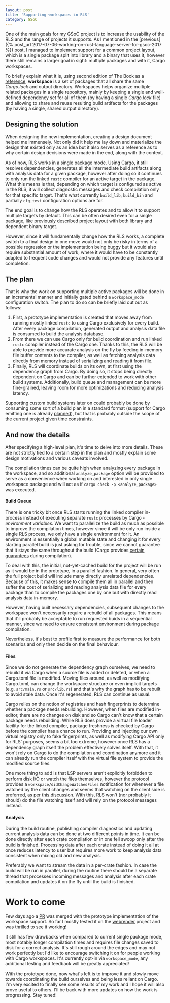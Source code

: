 ```yaml
---
layout: post
title: 'Supporting workspaces in RLS'
category: GSoC
---
```

One of the main goals for my GSoC project is to increase the usability of the RLS and the range of projects it supports. As I mentioned in the [previous]({% post_url 2017-07-06-working-on-rust-language-server-for-gsoc-2017 %}) post, I managed to implement support for a common project layout, which is a single package split into library and a binary that uses it, however there still remains a larger goal in sight: multiple packages and with it, Cargo workspaces.

To briefly explain what it is, using second edition of The Book as a [reference](https://doc.rust-lang.org/book/second-edition/ch14-03-cargo-workspaces.html), **workspace** is a set of packages that all share the same *Cargo.lock* and output directory. Workspaces helps organize multiple related packages in a single repository, mainly by keeping a single and well-defined dependency set for all of them (by having a single *Cargo.lock* file) and allowing to share and reuse resulting build artifacts for the packages (by having a single, shared output directory).

## Designing the solution
When designing the new implementation, creating a design document helped me immensely. Not only did it help me lay down and materialize the design that existed only as an idea but it also serves as a reference as to why certain design decisions were made in the end, along with the context.

As of now, RLS works in a single package mode. Using Cargo, it still resolves dependencies, generates all the intermediate build artifacts along with analysis data for a given package, however after doing so it continues to only run the linked `rustc` compiler for an active target in the package. What this means is that, depending on which target is configured as active in the RLS, it will collect diagnostic messages and check compilation only for that specific target. That's what currently `build_lib`, `build_bin` and partially `cfg_test` configuration options are for.

The end goal is to change how the RLS operates and to allow it to support multiple targets by default. This can be often desired even for a single package, like previously described project layout with both library and dependent binary target.

However, since it will fundamentally change how the RLS works, a complete switch to a final design in one move would not only be risky in terms of a possible regression or the implementation being buggy but it would also require substantial amount of work, where it would have to be constantly adapted to frequent code changes and would not provide any features until completion.

## The plan
That is why the work on supporting multiple active packages will be done in an incremental manner and initially gated behind a `workspace_mode` configuration switch. The plan to do so can be briefly laid out out as follows:
1. First, a prototype implementation is created that moves away from running mostly linked `rustc` to using Cargo exclusively for every build. After every package compilation, generated output and analysis data file is consumed to build the analysis database.
2. From there we can use Cargo only for build coordination and run linked `rustc` compiler instead of the Cargo one. Thanks to this, the RLS will be able to provide more accurate analysis on the fly by feeding in-memory file buffer contents to the compiler, as well as fetching analysis data directly from memory instead of serializing and reading it from file.
3. Finally, RLS will coordinate builds on its own, at first using the dependency graph from Cargo. By doing so, it stops being directly dependent on Cargo and can be further extended to work with other build systems. Additionally, build queue and management can be more fine-grained, leaving room for more optimizations and reducing analysis latency.

Supporting custom build systems later on could probably be done by consuming some sort of a build plan in a standard format (support for Cargo emitting one is already [planned](https://github.com/rust-lang/cargo/issues/3815)), but that is probably outside the scope of the current project given time constraints.

## And now the details
After specifying a high-level plan, it's time to delve into more details. These are not strictly tied to a certain step in the plan and mostly explain some design motivations and various caveats involved.

The compilation times can be quite high when analyzing every package in the workspace, and so additional `analyze_package` option will be provided to serve as a convenience when working on and interested in only single workspace package and will act as if `cargo check -p <analyze_package>` was executed.

#### Build Queue
There is one tricky bit once RLS starts running the linked compiler in-process instead of executing separate `rustc` processes by Cargo - *environment variables*. We want to parallelize the build as much as possible to improve the compilation times, however since it will be only run inside a single RLS process, we only have a single environment for it. An environment is essentially a global mutable state and changing it for every starting parallel build is just asking for trouble, since we cannot guarantee that it stays the same throughout the build (Cargo provides [certain guarantees](https://github.com/rust-lang/cargo/blob/master/src/doc/environment-variables.md) during compilation).

To deal with this, the initial, not-yet-cached build for the project will be run as it would be in the prototype, in a parallel fashion. In general, very often the full project build will include many directly unrelated dependencies. Because of this, it makes sense to compile them all in parallel and then suffer the cost of serializing and reading analysis data file for every package than to compile the packages one by one but with directly read analysis data in-memory.

However, having built necessary dependencies, subsequent changes to the workspace won't necessarily require a rebuild of all packages. This means that it'll probably be acceptable to run requested buids in a sequential manner, since we need to ensure consistent environment during package compilation.

Nevertheless, it's best to profile first to measure the performance for both scenarios and only then decide on the final behaviour.

#### Files
Since we do not generate the dependency graph ourselves, we need to rebuild it via Cargo when a source file is added or deleted, or when a Cargo.toml file is modified. Moving files around, as well as modifying Cargo.toml, can change the workspace structure or even implicit targets (e.g. `src/main.rs` or `src/lib.rs`) and that's why the graph has to be rebuilt to avoid stale data. Once it's regenerated, RLS can continue as usual.

Cargo relies on the notion of registries and hash fingerprints to determine whether a package needs rebuilding. However, when files are modified in-editor, there are no changes on disk and so Cargo can't know that a certain package needs rebuilding. While RLS does provide a virtual file loader facility for the linked compiler, package freshness is checked by Cargo before the compiler has a chance to run. Providing and injecting our own virtual registry only to fake fingerprints, as well as modifying Cargo API only for RLS' purposes, seems a bit too extreme, however once RLS has a dependency graph itself the problem effectively solves itself. With that, it won't rely on Cargo to do the compilation and coordination anymore and it can already run the compiler itself with the virtual file system to provide the modified source files.

One more thing to add is that LSP servers aren't explicitly forbidden to perform disk I/O or watch the files themselves, however the protocol provides a `workspace/didChangeWatchedFiles` notification for whenever a file watched by the client changes and seems that watching on the client side is preferred, as per [this discussion](https://github.com/Microsoft/language-server-protocol/issues/237). With this, RLS won't (nor probably it should) do the file watching itself and will rely on the protocol messages instead.

#### Analysis
During the build routine, publishing compiler diagnostics and updating current analysis data can be done at two different points in time. It can be done directly after each crate compilation or in one fell swoop only after the build is finished. Processing data after each crate instead of doing it all at once reduces latency to user but requires more work to keep analysis data consistent when mixing old and new analysis.

Preferably we want to stream the data in a per-crate fashion. In case the build will be run in parallel, during the routine there should be a separate thread that processes incoming messages and analysis after each crate compilation and updates it on the fly until the build is finished.

# Work to come
Few days ago a [PR](https://github.com/rust-lang-nursery/rls/pull/409) was merged with the prototype implementation of the workspace support. So far I mostly tested it on the [webrender](https://github.com/servo/webrender) project and was thrilled to see it working!

It still has few drawbacks when compared to current single package mode, most notably longer compilation times and requires file changes saved to disk for a correct analysis. It's still rough around the edges and may not work perfectly but I'd like to encourage switching it on for people working with Cargo workspaces. It's currently opt-in via `workspace_mode`, any additional testing and feedback will be greatly appreciated!

With the prototype done, now what's left is to improve it and slowly move towards coordinating the build ourselves and being less reliant on Cargo. I'm very excited to finally see some results of my work and I hope it will also prove useful to others. I'll be back with more updates on how the work is progressing. Stay tuned!
